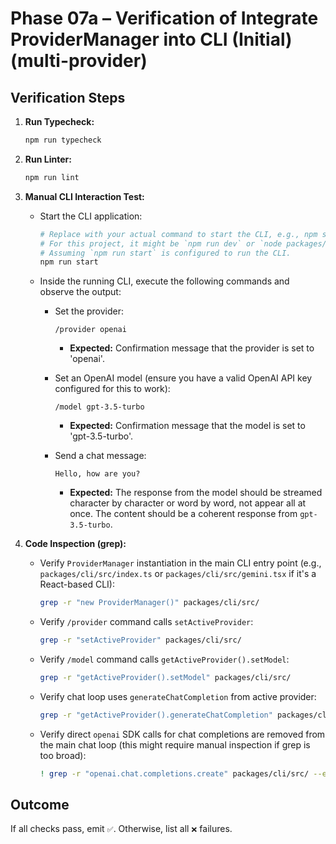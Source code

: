 # Phase 07a – Verification of Integrate ProviderManager into CLI (Initial) (multi-provider)

## Verification Steps

1.  **Run Typecheck:**
    ```bash
    npm run typecheck
    ```
2.  **Run Linter:**
    ```bash
    npm run lint
    ```
3.  **Manual CLI Interaction Test:**
    - Start the CLI application:
      ```bash
      # Replace with your actual command to start the CLI, e.g., npm start or node dist/index.js
      # For this project, it might be `npm run dev` or `node packages/cli/dist/index.js` after a build.
      # Assuming `npm run start` is configured to run the CLI.
      npm run start
      ```
    - Inside the running CLI, execute the following commands and observe the output:
      - Set the provider:

        ```
        /provider openai
        ```
        - **Expected:** Confirmation message that the provider is set to 'openai'.

      - Set an OpenAI model (ensure you have a valid OpenAI API key configured for this to work):

        ```
        /model gpt-3.5-turbo
        ```
        - **Expected:** Confirmation message that the model is set to 'gpt-3.5-turbo'.

      - Send a chat message:

        ```
        Hello, how are you?
        ```
        - **Expected:** The response from the model should be streamed character by character or word by word, not appear all at once. The content should be a coherent response from `gpt-3.5-turbo`.

4.  **Code Inspection (grep):**
    - Verify `ProviderManager` instantiation in the main CLI entry point (e.g., `packages/cli/src/index.ts` or `packages/cli/src/gemini.tsx` if it's a React-based CLI):
      ```bash
      grep -r "new ProviderManager()" packages/cli/src/
      ```
    - Verify `/provider` command calls `setActiveProvider`:
      ```bash
      grep -r "setActiveProvider" packages/cli/src/
      ```
    - Verify `/model` command calls `getActiveProvider().setModel`:
      ```bash
      grep -r "getActiveProvider().setModel" packages/cli/src/
      ```
    - Verify chat loop uses `generateChatCompletion` from active provider:
      ```bash
      grep -r "getActiveProvider().generateChatCompletion" packages/cli/src/
      ```
    - Verify direct `openai` SDK calls for chat completions are removed from the main chat loop (this might require manual inspection if grep is too broad):
      ```bash
      ! grep -r "openai.chat.completions.create" packages/cli/src/ --exclude-dir=providers/openai
      ```

## Outcome

If all checks pass, emit `✅`. Otherwise, list all `❌` failures.
